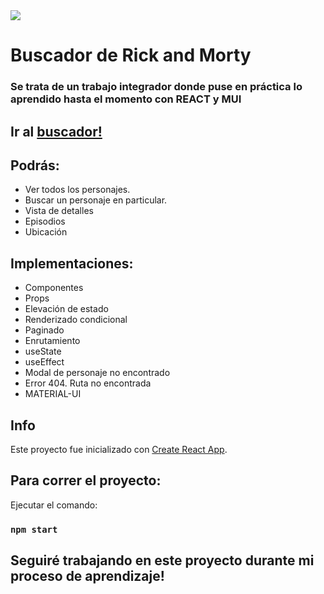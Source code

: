<img src="https://user-images.githubusercontent.com/84355672/154537160-2f90b575-6a2f-4afd-b590-de10d8b09260.png" whidth = "100%">

# Buscador de Rick and Morty

### Se trata de un trabajo integrador donde puse en práctica lo aprendido hasta el momento con REACT y MUI

## Ir al [buscador!](https://buscador-rick-and-morty.netlify.app/)

## Podrás:
<ul>
    <li> Ver todos los personajes.</li>
    <li> Buscar un personaje en particular. </li>
    <li>Vista de detalles</li>
    <li>Episodios</li>
    <li>Ubicación</li>
</ul>


## Implementaciones:
 <ul>
    <li>Componentes</li>
    <li>Props</li>
    <li>Elevación de estado</li>
    <li>Renderizado condicional</li>
    <li>Paginado</li>
    <li>Enrutamiento</li>
    <li>useState</li>
    <li>useEffect</li>
    <li>Modal de personaje no encontrado</li>
    <li>Error 404. Ruta no encontrada</li>
    <li>MATERIAL-UI</li>
</ul>

## Info
Este proyecto fue inicializado con [Create React App](https://github.com/facebook/create-react-app).

## Para correr el proyecto:

Ejecutar el comando:

### `npm start`

## Seguiré trabajando en este proyecto durante mi proceso de aprendizaje!
